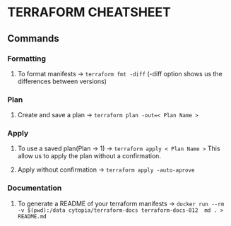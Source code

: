 # TERRAFORM CHEATSHEET

## Commands

### Formatting

1. To format manifests -> `terraform fmt -diff` (-diff option shows us the differences between versions)

### Plan

1. Create and save a plan -> `terraform plan -out=< Plan Name >`

### Apply

1. To use a saved plan(Plan -> 1) -> `terraform apply < Plan Name >` This allow us to apply the plan without a confirmation.

2. Apply without confirmation -> `terraform apply -auto-aprove`

### Documentation

1. To generate a README of your terraform manifests -> `docker run --rm -v $(pwd):/data cytopia/terraform-docs terraform-docs-012  md . > README.md`
